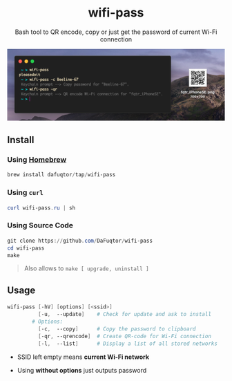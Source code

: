 <h1 align="center">wifi-pass</h1>
<p align="center">Bash tool to QR encode, copy or just get the password of current Wi-Fi connection</p>

![Preview](preview.png)

## Install

### Using [Homebrew](//brew.sh)

```powershell
brew install dafuqtor/tap/wifi-pass
```

### Using `curl`

```powershell
curl wifi-pass.ru | sh
```

### Using Source Code

```powershell
git clone https://github.com/DaFuqtor/wifi-pass
cd wifi-pass
make
```

> Also allows to `make [ upgrade, uninstall ]`

## Usage

```powershell
wifi-pass [-hV] [options] [<ssid>]
          [-u,  --update]    # Check for update and ask to install
        # Options:
          [-c,  --copy]      # Copy the password to clipboard
          [-qr, --qrencode]  # Create QR-code for Wi-Fi connection
          [-l,  --list]      # Display a list of all stored networks
```

- SSID left empty means **current Wi-Fi network**

- Using **without options** just outputs password
